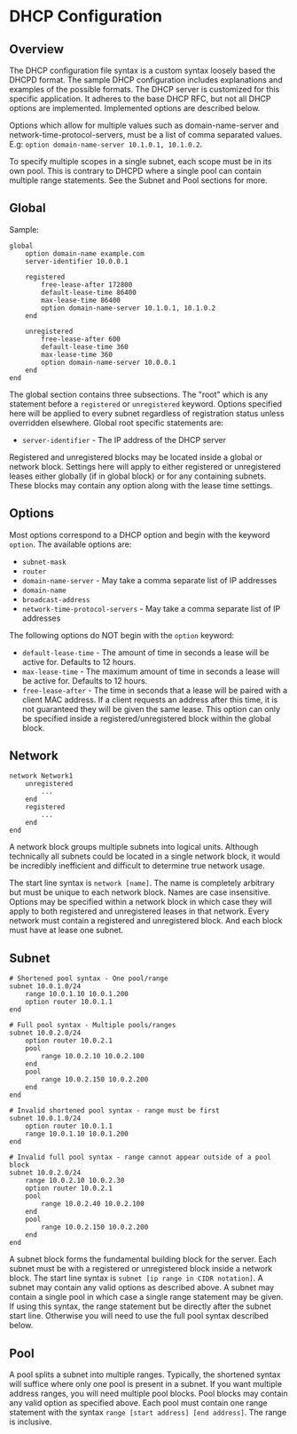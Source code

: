 # DHCP Configuration

## Overview

The DHCP configuration file syntax is a custom syntax loosely based the DHCPD format. The sample DHCP configuration includes explanations and examples of the possible formats. The DHCP server is customized for this specific application. It adheres to the base DHCP RFC, but not all DHCP options are implemented. Implemented options are described below.

Options which allow for multiple values such as domain-name-server and network-time-protocol-servers, must be a list of comma separated values. E.g: `option domain-name-server 10.1.0.1, 10.1.0.2`.

To specify multiple scopes in a single subnet, each scope must be in its own pool. This is contrary to DHCPD where a single pool can contain multiple range statements. See the Subnet and Pool sections for more.

## Global

Sample:

```
global
    option domain-name example.com
    server-identifier 10.0.0.1

    registered
        free-lease-after 172800
        default-lease-time 86400
        max-lease-time 86400
        option domain-name-server 10.1.0.1, 10.1.0.2
    end

    unregistered
        free-lease-after 600
        default-lease-time 360
        max-lease-time 360
        option domain-name-server 10.0.0.1
    end
end
```

The global section contains three subsections. The "root" which is any statement before a `registered` or `unregistered` keyword. Options specified here will be applied to every subnet regardless of registration status unless overridden elsewhere. Global root specific statements are:

- `server-identifier` - The IP address of the DHCP server

Registered and unregistered blocks may be located inside a global or network block. Settings here will apply to either registered or unregistered leases either globally (if in global block) or for any containing subnets. These blocks may contain any option along with the lease time settings.

## Options

Most options correspond to a DHCP option and begin with the keyword `option`. The available options are:

- `subnet-mask`
- `router`
- `domain-name-server` - May take a comma separate list of IP addresses
- `domain-name`
- `broadcast-address`
- `network-time-protocol-servers` - May take a comma separate list of IP addresses

The following options do NOT begin with the `option` keyword:

- `default-lease-time` - The amount of time in seconds a lease will be active for. Defaults to 12 hours.
- `max-lease-time` - The maximum amount of time in seconds a lease will be active for. Defaults to 12 hours.
- `free-lease-after` - The time in seconds that a lease will be paired with a client MAC address. If a client requests an address after this time, it is not guaranteed they will be given the same lease. This option can only be specified inside a registered/unregistered block within the global block.

## Network

```
network Network1
    unregistered
        ...
    end
    registered
        ...
    end
end
```

A network block groups multiple subnets into logical units. Although technically all subnets could be located in a single network block, it would be incredibly inefficient and difficult to determine true network usage.

The start line syntax is `network [name]`. The name is completely arbitrary but must be unique to each network block. Names are case insensitive. Options may be specified within a network block in which case they will apply to both registered and unregistered leases in that network. Every network must contain a registered and unregistered block. And each block must have at lease one subnet.

## Subnet

```
# Shortened pool syntax - One pool/range
subnet 10.0.1.0/24
    range 10.0.1.10 10.0.1.200
    option router 10.0.1.1
end

# Full pool syntax - Multiple pools/ranges
subnet 10.0.2.0/24
    option router 10.0.2.1
    pool
        range 10.0.2.10 10.0.2.100
    end
    pool
        range 10.0.2.150 10.0.2.200
    end
end

# Invalid shortened pool syntax - range must be first
subnet 10.0.1.0/24
    option router 10.0.1.1
    range 10.0.1.10 10.0.1.200
end

# Invalid full pool syntax - range cannot appear outside of a pool block
subnet 10.0.2.0/24
    range 10.0.2.10 10.0.2.30
    option router 10.0.2.1
    pool
        range 10.0.2.40 10.0.2.100
    end
    pool
        range 10.0.2.150 10.0.2.200
    end
end
```

A subnet block forms the fundamental building block for the server. Each subnet must be with a registered or unregistered block inside a network block. The start line syntax is `subnet [ip range in CIDR notation]`. A subnet may contain any valid options as described above. A subnet may contain a single pool in which case a single range statement may be given. If using this syntax, the range statement but be directly after the subnet start line. Otherwise you will need to use the full pool syntax described below.

## Pool

A pool splits a subnet into multiple ranges. Typically, the shortened syntax will suffice where only one pool is present in a subnet. If you want multiple address ranges, you will need multiple pool blocks. Pool blocks may contain any valid option as specified above. Each pool must contain one range statement with the syntax `range [start address] [end address]`. The range is inclusive.
